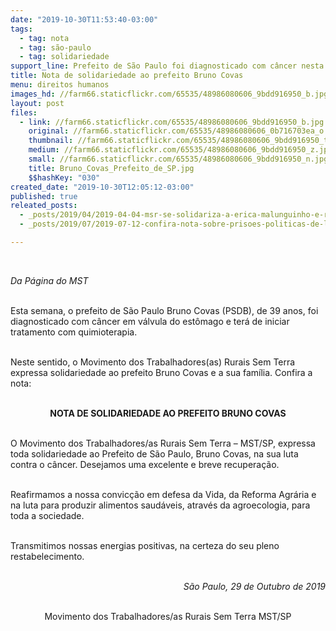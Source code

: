 ```yaml
---
date: "2019-10-30T11:53:40-03:00"
tags:
  - tag: nota
  - tag: são-paulo
  - tag: solidariedade
support_line: Prefeito de São Paulo foi diagnosticado com câncer nesta segunda
title: Nota de solidariedade ao prefeito Bruno Covas
menu: direitos humanos
images_hd: //farm66.staticflickr.com/65535/48986080606_9bdd916950_b.jpg
layout: post
files:
  - link: //farm66.staticflickr.com/65535/48986080606_9bdd916950_b.jpg
    original: //farm66.staticflickr.com/65535/48986080606_0b716703ea_o.jpg
    thumbnail: //farm66.staticflickr.com/65535/48986080606_9bdd916950_t.jpg
    medium: //farm66.staticflickr.com/65535/48986080606_9bdd916950_z.jpg
    small: //farm66.staticflickr.com/65535/48986080606_9bdd916950_n.jpg
    title: Bruno_Covas_Prefeito_de_SP.jpg
    $$hashKey: "030"
created_date: "2019-10-30T12:05:12-03:00"
published: true
releated_posts:
  - _posts/2019/04/2019-04-04-msr-se-solidariza-a-erica-malunguinho-e-repudia-fala-transfobica-de-deputado-do-psl.md
  - _posts/2019/07/2019-07-12-confira-nota-sobre-prisoes-politicas-de-liderancas-do-mtst.md

---
```

<p>&nbsp;</p>

<p><em>Da P&aacute;gina do MST</em><br />
&nbsp;</p>

<p>Esta semana, o prefeito de S&atilde;o Paulo&nbsp;Bruno Covas (PSDB), de 39 anos, foi diagnosticado com c&acirc;ncer em v&aacute;lvula do est&ocirc;mago e ter&aacute; de iniciar tratamento com quimioterapia.<br />
&nbsp;</p>

<p>Neste sentido, o&nbsp;Movimento dos Trabalhadores(as) Rurais Sem Terra&nbsp; expressa solidariedade ao prefeito Bruno Covas e a sua fam&iacute;lia. Confira a nota:<br />
&nbsp;</p>

<p style="text-align: center;"><strong>NOTA DE SOLIDARIEDADE AO PREFEITO BRUNO COVAS</strong></p>

<p><br />
O Movimento dos Trabalhadores/as Rurais Sem Terra &ndash; MST/SP, expressa toda solidariedade ao Prefeito de S&atilde;o Paulo, Bruno Covas, na sua luta contra o c&acirc;ncer. Desejamos uma excelente e breve recupera&ccedil;&atilde;o.<br />
&nbsp;</p>

<p>Reafirmamos a nossa convic&ccedil;&atilde;o em defesa da Vida, da Reforma Agr&aacute;ria e na luta para produzir alimentos saud&aacute;veis, atrav&eacute;s da agroecologia, para toda a sociedade.<br />
&nbsp;</p>

<p>Transmitimos nossas energias positivas, na certeza do seu pleno restabelecimento.<br />
&nbsp;</p>

<p style="text-align: right;"><em>S&atilde;o Paulo, 29 de Outubro de 2019</em><br />
&nbsp;</p>

<p style="text-align: center;">Movimento dos Trabalhadores/as Rurais Sem Terra MST/SP</p>
